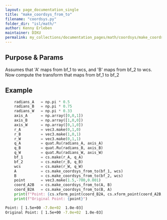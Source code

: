 ```yaml
---
layout: page_documentation_single
title: "make_coordsys_from_to"
filename: "coordsys.py"
folder_dir: "isl/math/"
author: Kenny Erleben
maintainer: DIKU
permalink: my_collections/documentation_pages/math/coordsys/make_coordsys_from_to
---
```

## Purpose & Params
Assumes that 'A' maps from bf_1 to wcs, and 'B' maps from bf_2 to wcs. Now compute the transform that maps from bf_1 to bf_2 

## Example
```python
    radians_A   = np.pi * 0.5
    radians_B   = np.pi * 0.75
    radians_W   = np.pi * 0.33
    axis_A      = np.array([0,0,1])
    axis_B      = np.array([1,0,0])
    axis_W      = np.array([0,1,0])
    r_A         = vec3.make(0,1,0)
    r_B         = vec3.make(1,0,1)
    r_W         = vec3.make(0,1,1)
    q_A         = quat.Ru(radians_A, axis_A)
    q_B         = quat.Ru(radians_B, axis_B)
    q_W         = quat.Ru(radians_W, axis_W)
    bf_1        = cs.make(r_A, q_A)
    bf_2        = cs.make(r_B, q_B)
    wcs         = cs.make(r_W, q_W)        
    A           = cs.make_coordsys_from_to(bf_1, wcs)
    B           = cs.make_coordsys_from_to(bf_2, wcs)
    point       = vec3.make(1.5,-700,0.001)
    coord_A2B   = cs.make_coordsys_from_to(A, B)
    coord_B2A   = cs.make_coordsys_from_to(B, A)
    print(f"Point: {cs.xform_point(coord_B2A, cs.xform_point(coord_A2B, point))}")
    print(f"Original Point: {point}")
```


```bash
Point: [ 1.5e+00 -7.0e+02  1.0e-03]
Original Point: [ 1.5e+00 -7.0e+02  1.0e-03]
```